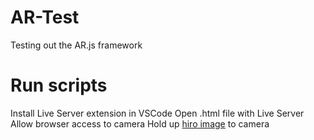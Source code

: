 # AR-Test
Testing out the AR.js framework

# Run scripts
Install Live Server extension in VSCode
Open .html file with Live Server
Allow browser access to camera
Hold up [hiro image](https://raw.githubusercontent.com/AR-js-org/AR.js/master/data/images/hiro.png) to camera
